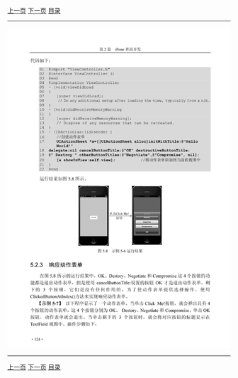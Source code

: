 [上一页](135.md) [下一页](137.md) [目录](../README.md)

***

![136](../images/136.png)

***

[上一页](135.md) [下一页](137.md) [目录](../README.md)